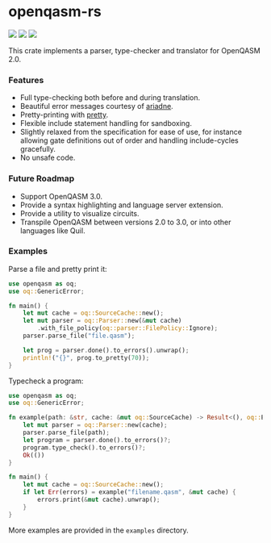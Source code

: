 # openqasm-rs

![](https://img.shields.io/crates/v/openqasm) ![](https://img.shields.io/crates/l/openqasm) ![](https://img.shields.io/docsrs/openqasm)

This crate implements a parser, type-checker and translator for OpenQASM 2.0. 

### Features

* Full type-checking both before and during translation.
* Beautiful error messages courtesy of [ariadne](https://crates.io/crates/ariadne).
* Pretty-printing with [pretty](https://crates.io/crates/pretty).
* Flexible include statement handling for sandboxing.
* Slightly relaxed from the specification for ease of use, for instance allowing gate definitions out of order and handling include-cycles gracefully.
* No unsafe code.

### Future Roadmap

* Support OpenQASM 3.0.
* Provide a syntax highlighting and language server extension.
* Provide a utility to visualize circuits.
* Transpile OpenQASM between versions 2.0 to 3.0, or into other languages like Quil.

### Examples

Parse a file and pretty print it:
```rust
use openqasm as oq;
use oq::GenericError;

fn main() {
    let mut cache = oq::SourceCache::new();
    let mut parser = oq::Parser::new(&mut cache)
        .with_file_policy(oq::parser::FilePolicy::Ignore);
    parser.parse_file("file.qasm");

    let prog = parser.done().to_errors().unwrap();
    println!("{}", prog.to_pretty(70));
}
```

Typecheck a program:
```rust
use openqasm as oq;
use oq::GenericError;

fn example(path: &str, cache: &mut oq::SourceCache) -> Result<(), oq::Errors> {
    let mut parser = oq::Parser::new(cache);
    parser.parse_file(path);
    let program = parser.done().to_errors()?;
    program.type_check().to_errors()?;
    Ok(())
}

fn main() {
    let mut cache = oq::SourceCache::new();
    if let Err(errors) = example("filename.qasm", &mut cache) {
        errors.print(&mut cache).unwrap();
    }
}
```

More examples are provided in the `examples` directory.
